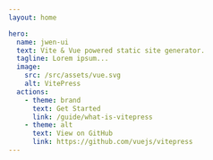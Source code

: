 ```yaml
---
layout: home

hero:
  name: jwen-ui
  text: Vite & Vue powered static site generator.
  tagline: Lorem ipsum...
  image:
    src: /src/assets/vue.svg
    alt: VitePress
  actions:
    - theme: brand
      text: Get Started
      link: /guide/what-is-vitepress
    - theme: alt
      text: View on GitHub
      link: https://github.com/vuejs/vitepress
---
```

